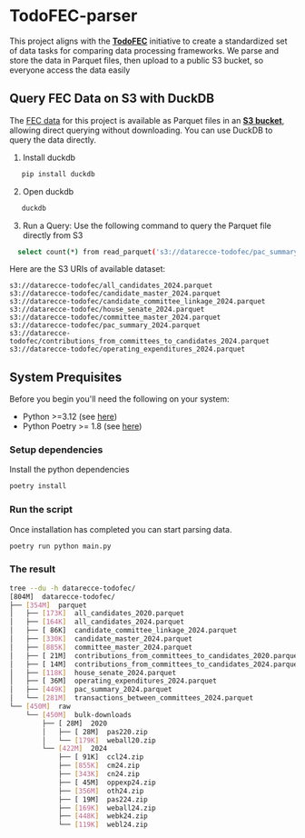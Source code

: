 # TodoFEC-parser

This project aligns with the [**TodoFEC**](https://github.com/DataRecce/TodoFEC) initiative to create a standardized set of data tasks for comparing data processing frameworks. We parse and store the data in Parquet files, then upload to a public S3 bucket, so everyone access the data easily

## Query FEC Data on S3 with DuckDB

The [FEC data](https://www.fec.gov/data/browse-data/?tab=bulk-data) for this project is available as Parquet files in an [**S3 bucket**](https://us-east-1.console.aws.amazon.com/s3/buckets/datarecce-todofec?bucketType=general&region=us-east-1&tab=objects#), allowing direct querying without downloading. You can use DuckDB to query the data directly.

1. Install duckdb

``` bash
   pip install duckdb
```

2. Open duckdb

``` bash
   duckdb
```

3. Run a Query: Use the following command to query the Parquet file directly from S3

``` bash
  select count(*) from read_parquet('s3://datarecce-todofec/pac_summary_2024.parquet');
```

Here are the S3 URIs of available dataset:

```
s3://datarecce-todofec/all_candidates_2024.parquet
s3://datarecce-todofec/candidate_master_2024.parquet
s3://datarecce-todofec/candidate_committee_linkage_2024.parquet
s3://datarecce-todofec/house_senate_2024.parquet
s3://datarecce-todofec/committee_master_2024.parquet
s3://datarecce-todofec/pac_summary_2024.parquet
s3://datarecce-todofec/contributions_from_committees_to_candidates_2024.parquet
s3://datarecce-todofec/operating_expenditures_2024.parquet
```

## System Prequisites

Before you begin you'll need the following on your system:

- Python >=3.12 (see [here](https://www.python.org/downloads/))
- Python Poetry >= 1.8 (see [here](https://pypi.org/project/poetry/))

### Setup dependencies

Install the python dependencies

``` bash
poetry install
```

### Run the script

Once installation has completed you can start parsing data.

```bash
poetry run python main.py
```

### The result

```bash
tree --du -h datarecce-todofec/
[804M]  datarecce-todofec/
├── [354M]  parquet
│   ├── [173K]  all_candidates_2020.parquet
│   ├── [164K]  all_candidates_2024.parquet
│   ├── [ 86K]  candidate_committee_linkage_2024.parquet
│   ├── [330K]  candidate_master_2024.parquet
│   ├── [885K]  committee_master_2024.parquet
│   ├── [ 21M]  contributions_from_committees_to_candidates_2020.parquet
│   ├── [ 14M]  contributions_from_committees_to_candidates_2024.parquet
│   ├── [118K]  house_senate_2024.parquet
│   ├── [ 36M]  operating_expenditures_2024.parquet
│   ├── [449K]  pac_summary_2024.parquet
│   └── [281M]  transactions_between_committees_2024.parquet
└── [450M]  raw
    └── [450M]  bulk-downloads
        ├── [ 28M]  2020
        │   ├── [ 28M]  pas220.zip
        │   └── [179K]  weball20.zip
        └── [422M]  2024
            ├── [ 91K]  ccl24.zip
            ├── [855K]  cm24.zip
            ├── [343K]  cn24.zip
            ├── [ 45M]  oppexp24.zip
            ├── [356M]  oth24.zip
            ├── [ 19M]  pas224.zip
            ├── [169K]  weball24.zip
            ├── [448K]  webk24.zip
            └── [119K]  webl24.zip
```
